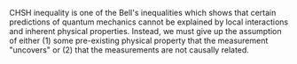 CHSH inequality is one of the Bell's inequalities which shows that certain predictions of quantum mechanics cannot be explained by local interactions and inherent physical properties. Instead, we must give up the assumption of either (1) some pre-existing physical property that the measurement "uncovers" or (2) that the measurements are not causally related.

<!--
[metadata-name]: Violation of CHSH inequality
[metadata-url]: https://github.com/aws-samples/amazon-braket-algorithm-library/tree/main/src/braket/experimental/algorithms/chsh_inequality
-->
